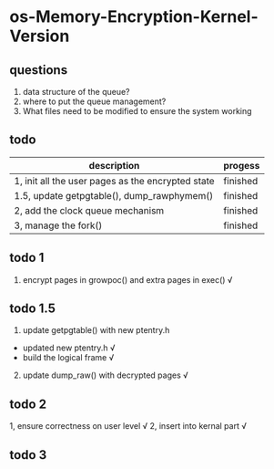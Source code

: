 # os-Memory-Encryption-Kernel-Version

## questions
1. data structure of the queue?
2. where to put the queue management?
3. What files need to be modified to ensure the system working

## todo  
| description | progess |
| ----------- | ----------- |
| 1, init all the user pages as the encrypted state | finished |
| 1.5, update getpgtable(), dump_rawphymem() | finished |
| 2, add the clock queue mechanism<br />| finished |
| 3, manage the fork()| finished |

## todo 1
1. encrypt pages in growpoc() and extra pages in exec() √

## todo 1.5
1. update getpgtable() with new ptentry.h  
  - updated new ptentry.h √  
  - build the logical frame √  
2. update dump_raw() with decrypted pages  √

## todo 2
1, ensure correctness on user level √
2, insert into kernal part √

## todo 3
